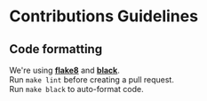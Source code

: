 # Contributions Guidelines

## Code formatting

We're using **[flake8](https://pypi.org/project/flake8/)** and **[black](https://pypi.org/project/black/)**.  
Run ```make lint``` before creating a pull request.  
Run ```make black``` to auto-format code.
